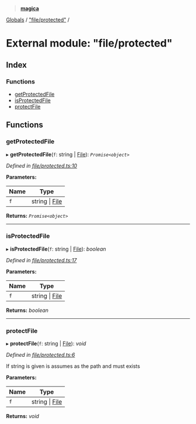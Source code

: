 > **[magica](../README.md)**

[Globals](../README.md) / ["file/protected"](_file_protected_.md) /

# External module: "file/protected"

## Index

### Functions

* [getProtectedFile](_file_protected_.md#getprotectedfile)
* [isProtectedFile](_file_protected_.md#isprotectedfile)
* [protectFile](_file_protected_.md#protectfile)

## Functions

###  getProtectedFile

▸ **getProtectedFile**(`f`: string | [File](../classes/_file_file_.file.md)): *`Promise<object>`*

*Defined in [file/protected.ts:10](https://github.com/cancerberoSgx/magica/blob/1a62845/src/file/protected.ts#L10)*

**Parameters:**

Name | Type |
------ | ------ |
`f` | string \| [File](../classes/_file_file_.file.md) |

**Returns:** *`Promise<object>`*

___

###  isProtectedFile

▸ **isProtectedFile**(`f`: string | [File](../classes/_file_file_.file.md)): *boolean*

*Defined in [file/protected.ts:17](https://github.com/cancerberoSgx/magica/blob/1a62845/src/file/protected.ts#L17)*

**Parameters:**

Name | Type |
------ | ------ |
`f` | string \| [File](../classes/_file_file_.file.md) |

**Returns:** *boolean*

___

###  protectFile

▸ **protectFile**(`f`: string | [File](../classes/_file_file_.file.md)): *void*

*Defined in [file/protected.ts:6](https://github.com/cancerberoSgx/magica/blob/1a62845/src/file/protected.ts#L6)*

If string is given is assumes as the path and must exists

**Parameters:**

Name | Type |
------ | ------ |
`f` | string \| [File](../classes/_file_file_.file.md) |

**Returns:** *void*